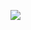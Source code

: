 [![](https://jitpack.io/v/quan12yt/s3training-common-dbconnect.svg)](https://jitpack.io/#quan12yt/s3training-common-dbconnect)
